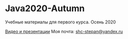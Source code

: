 # Java2020-Autumn

Учебные материалы для первого курса. Осень 2020

[Видео и презентации](https://drive.google.com/drive/folders/1B6_e5hft_2O_7gjW6AHPItAr2q1UDJ4w?usp=sharing "Видео и презентации")
Моя почта: shc-stepan@yandex.ru
